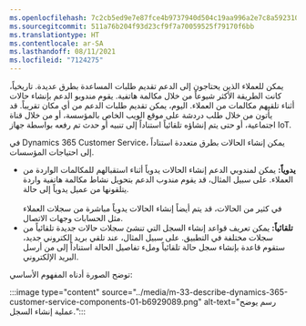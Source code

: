 ```yaml
---
ms.openlocfilehash: 7c2cb5ed9e7e87fce4b9737940d504c19aa996a2e7c8a592310c91eafc64807e
ms.sourcegitcommit: 511a76b204f93d23cf9f7a70059525f79170f6bb
ms.translationtype: HT
ms.contentlocale: ar-SA
ms.lasthandoff: 08/11/2021
ms.locfileid: "7124275"
---
```

يمكن للعملاء الذين يحتاجون إلى الدعم تقديم طلبات المساعدة بطرق عديدة. تاريخياً، كانت الطريقة الأكثر شيوعاً من خلال مكالمة هاتفية. يقوم مندوبو الدعم بإنشاء حالات أثناء تلقيهم مكالمات من العملاء. اليوم، يمكن تقديم طلبات الدعم من أي مكان تقريباً. قد يأتون من خلال طلب دردشة على موقع الويب الخاص بالمؤسسة، أو من خلال قناة اجتماعية، أو حتى يتم إنشاؤه تلقائياً استناداً إلى تنبيه أو حدث تم رفعه بواسطة جهاز IoT.

في Dynamics 365 Customer Service، يمكن إنشاء الحالات بطرق متعددة استناداً إلى احتياجات المؤسسات.

 -  **يدوياً:** يمكن لمندوبي الدعم إنشاء الحالات يدوياً أثناء استقبالهم للمكالمات الواردة من العملاء. على سبيل المثال، قد يقوم مندوب الدعم بتحويل نشاط مكالمة هاتفية واردة يتلقونها من عميل يدوياً إلى حالة.<br>‎<br>في كثير من الحالات، قد يتم أيضاً إنشاء الحالات يدوياً مباشرة من سجلات العملاء مثل الحسابات وجهات الاتصال.
 -  **تلقائياً:** يمكن تعريف قواعد إنشاء السجل التي تنشئ سجلات حالات جديدة تلقائياً من سجلات مختلفة في التطبيق. على سبيل المثال، عند تلقي بريد إلكتروني جديد، ستقوم قاعدة بإنشاء سجل حالة تلقائياً وملء تفاصيل الحالة استناداً إلى من أرسل البريد الإلكتروني.

توضح الصورة أدناه المفهوم الأساسي:

:::image type="content" source="../media/m-33-describe-dynamics-365-customer-service-components-01-b6929089.png" alt-text="رسم يوضح عملية إنشاء السجل.":::

